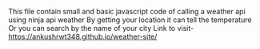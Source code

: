 This file contain small and basic javascript code of calling a weather api using ninja api weather 
By getting your location it can tell the temperature
Or you can search by the name of your city
Link to visit-https://ankushrwt348.github.io/weather-site/
